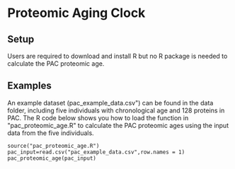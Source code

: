 # Proteomic Aging Clock 
## Setup
Users are required to download and install R but no R package is needed to calculate the PAC proteomic age.

## Examples
An example dataset (pac_example_data.csv") can be found in the data folder, including five individuals with chronological age and 128 proteins in PAC. The R code below shows you how to load the function in "pac_proteomic_age.R" to calculate the PAC proteomic ages using the input data from the five individuals.

```
source("pac_proteomic_age.R")
pac_input=read.csv("pac_example_data.csv",row.names = 1)
pac_proteomic_age(pac_input)

```

